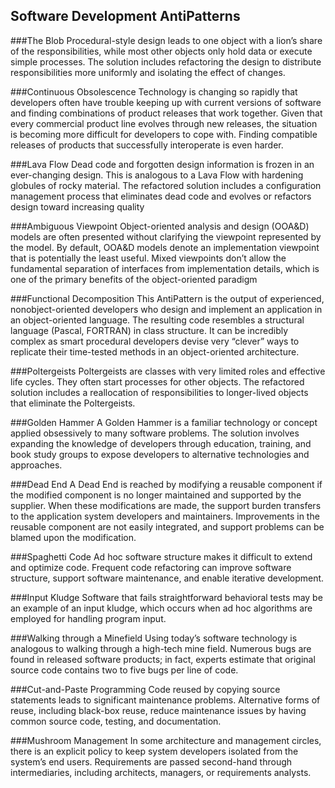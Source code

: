 Software Development AntiPatterns
---

###The Blob
Procedural-style design leads to one object with a lion’s share of the responsibilities, while most other objects only hold data or execute simple processes. The solution includes refactoring the design to distribute responsibilities more uniformly and isolating the effect of changes.

###Continuous Obsolescence
Technology is changing so rapidly that developers often have trouble keeping up with current versions of software and finding combinations of product releases that work together. Given that every commercial product line evolves through new releases, the situation is becoming more difficult for developers to cope with. Finding compatible releases of products that successfully interoperate is even harder.

###Lava Flow
Dead code and forgotten design information is frozen in an ever-changing design. This is analogous to a Lava Flow with hardening globules of rocky material. The refactored solution includes a configuration management process that eliminates dead code and evolves or refactors design toward increasing quality

###Ambiguous Viewpoint
Object-oriented analysis and design (OOA&D) models are often presented without clarifying the viewpoint represented by the model. By default, OOA&D models denote an implementation viewpoint that is potentially the least useful. Mixed viewpoints don’t allow the fundamental separation of interfaces from implementation details, which is one of the primary benefits of the object-oriented paradigm

###Functional Decomposition
This AntiPattern is the output of experienced, nonobject-oriented developers who design and implement an application in an object-oriented language. The resulting code resembles a structural language (Pascal, FORTRAN) in class structure. It can be incredibly complex as smart procedural developers devise very “clever” ways to replicate their time-tested methods in an object-oriented architecture. 

###Poltergeists
Poltergeists are classes with very limited roles and effective life cycles. They often start processes for other objects. The refactored solution includes a reallocation of responsibilities to longer-lived objects that eliminate the Poltergeists.

###Golden Hammer
A Golden Hammer is a familiar technology or concept applied obsessively to many software problems. The solution involves expanding the knowledge of developers through education, training, and book study groups to expose developers to alternative technologies and approaches. 

###Dead End
A Dead End is reached by modifying a reusable component if the modified component is no longer maintained and supported by the supplier. When these modifications are made, the support burden transfers to the application system developers and maintainers. Improvements in the reusable component are not easily integrated, and support problems can be blamed upon the modification. 

###Spaghetti Code
Ad hoc software structure makes it difficult to extend and optimize code. Frequent code refactoring can improve software structure, support software maintenance, and enable iterative development. 

###Input Kludge
Software that fails straightforward behavioral tests may be an example of an input kludge, which occurs when ad hoc algorithms are employed for handling program input. 


###Walking through a Minefield
Using today’s software technology is analogous to walking through a high-tech mine field. Numerous bugs are found in released software products; in fact, experts estimate that original source code contains two to five bugs per line of code. 

###Cut-and-Paste Programming
Code reused by copying source statements leads to significant maintenance problems. Alternative forms of reuse, including black-box reuse, reduce maintenance issues by having common source code, testing, and documentation. 

###Mushroom Management
In some architecture and management circles, there is an explicit policy to keep system developers isolated from the system’s end users. Requirements are passed second-hand through intermediaries, including architects, managers, or requirements analysts.


